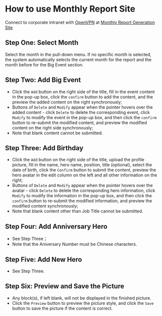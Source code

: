 # How to use Monthly Report Site

Connect to corporate intranet with [OpenVPN](https://zilliz.atlassian.net/wiki/spaces/INFRA/pages/203325541/VPN) at [Monthly Report Generation Site](https://monthly-report.zilliz.cc/)

## Step One: Select Month

Select the month in the pull-down menu. If no specific month is selected, the system automatically selects the current month for the report and the month before for the Big Event section.

## Step Two: Add Big Event

- Click the `Add` button on the right side of the title, fill in the event content in the pop-up box, click the `confirm` button to add the content, and the preview the added content on the right synchronously;
- Buttons of `Delete` and `Modify` appear when the pointer hovers over the added content - click `Delete` to delete the corresponding event, click `Modify` to modify the event in the pop-up box, and then click the `confirm` button to re-submit the modified content, and preview the modified content on the right side synchronously;
- Note that blank content cannot be submitted.

## Step Three: Add Birthday

- Click the `Add` button on the right side of the title, upload the profile picture, fill in the name, hero name, position, title (optional), select the date of birth, click the `Confirm` button to submit the content, preview the hero avatar in the edit column on the left and all other information on the right;
- Buttons of `Delete` and `Modify` appear when the pointer hovers over the avatar - click `Delete` to delete the corresponding hero information, click `Modify` to modify the information in the pop-up box, and then click the `confirm` button to re-submit the modified information, and preview the modified content synchronously;
- Note that blank content other than Job Title cannot be submitted.

## Step Four: Add Anniversary Hero

- See Step Three；
- Note that the Aniversary Number must be Chinese characters.

## Step Five: Add New Hero

- See Step Three.

## Step Six: Preview and Save the Picture

- Any block(s), if left blank, will not be displayed in the finished picture.
- Click the `Preview` button to preview the picture style, and click the `Save` button to save the picture if the content is correct.
